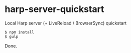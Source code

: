 # harp-server-quickstart
Local Harp server (+ LiveReload / BrowserSync) quickstart

    $ npm install
    $ gulp

Done.
